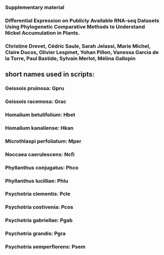 ### Supplementary material

### Differential Expression on Publicly Available RNA-seq Datasets Using Phylogenetic Comparative Methods to Understand Nickel Accumulation in Plants. 

### Christine Drevet, Cédric Saule, Sarah Jelassi, Marie Michel, Claire Ducos, Olivier Lespinet, Yohan Pillon, Vanessa Garcia de la Torre, Paul Bastide, Sylvain Merlot, Mélina Gallopin

## short names used in scripts:
### Geissois pruinosa: Gpru	
### Geissois racemosa: Grac
### Homalium betulifolium: Hbet
### Homalium kanaliense: Hkan
### Microthlaspi perfoliatum: Mper
### Noccaea caerulescens: Ncfi
### Phyllanthus conjugatus: Phco
### Phyllanthus lucilliae: Phlu
### Psychotria clementis: Pcle
### Psychotria costivenia: Pcos
### Psychotria gabriellae: Pgab
### Psychotria grandis: Pgra
### Psychotria semperflorens: Psem
